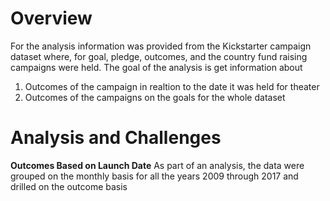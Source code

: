 # Overview
For the analysis information was provided from the Kickstarter campaign dataset where, for goal, pledge, outcomes, and the country fund raising campaigns were held. The goal of the analysis is get information about
1. Outcomes of the campaign in realtion to the date it was held for theater
2. Outcomes of the campaigns on the goals for the whole dataset

# Analysis and Challenges

**Outcomes Based on Launch Date**
As part of an analysis, the data were grouped on the monthly basis for all the years 2009 through 2017 and drilled on the outcome basis






